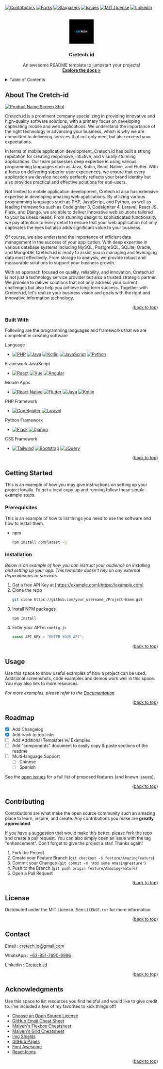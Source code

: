 <a name="readme-top"></a>

[![Contributors][contributors-shield]][contributors-url]
[![Forks][forks-shield]][forks-url]
[![Stargazers][stars-shield]][stars-url]
[![Issues][issues-shield]][issues-url]
[![MIT License][license-shield]][license-url]
[![LinkedIn][linkedin-shield]][linkedin-url]

<!-- PROJECT LOGO -->
<br />
<div align="center">
  <a href="https://github.com/othneildrew/Best-README-Template">
    <img src="img/1.png" alt="Logo" width="80" height="80">
  </a>

  <h3 align="center">Cretech.id</h3>

  <p align="center">
    An awesome README template to jumpstart your projects!
    <br />
    <a href="https://github.com/othneildrew/Best-README-Template"><strong>Explore the docs »</strong></a>
    <br />
  </p>
</div>

<!-- TABLE OF CONTENTS -->
<details>
  <summary>Table of Contents</summary>
  <ol>
    <li>
      <a href="#about-the-project">About The Cretech.id</a>
      <ul>
        <li><a href="#built-with">Built With</a></li>
      </ul>
    </li>
    <li>
      <a href="#getting-started">Getting Started</a>
      <ul>
        <li><a href="#prerequisites">Prerequisites</a></li>
        <li><a href="#installation">Installation</a></li>
      </ul>
    </li>
    <li><a href="#usage">Usage</a></li>
    <li><a href="#roadmap">Roadmap</a></li>
    <li><a href="#contributing">Contributing</a></li>
    <li><a href="#license">License</a></li>
    <li><a href="#contact">Contact</a></li>
    <li><a href="#acknowledgments">Acknowledgments</a></li>
  </ol>
</details>

<!-- ABOUT THE PROJECT -->

## About The Cretch-id

[![Product Name Screen Shot][product-screenshot]](https://example.com)

Cretech.id is a prominent company specializing in providing innovative and high-quality software solutions, with a primary focus on developing captivating mobile and web applications. We understand the importance of the right technology in advancing your business, which is why we are committed to delivering services that not only meet but also exceed your expectations.

In terms of mobile application development, Cretech.id has built a strong reputation for creating responsive, intuitive, and visually stunning applications. Our team possesses deep expertise in using various programming languages such as Java, Kotlin, React Native, and Flutter. With a focus on delivering superior user experiences, we ensure that every application we develop not only perfectly reflects your brand identity but also provides practical and effective solutions for end-users.

Not limited to mobile application development, Cretech.id also has extensive expertise in developing amazing web applications. By utilizing various programming languages such as PHP, JavaScript, and Python, as well as leading frameworks such as CodeIgniter 3, CodeIgniter 4, Laravel, React JS, Flask, and Django, we are able to deliver innovative web solutions tailored to your business needs. From stunning design to sophisticated functionality, we pay attention to every detail to ensure that your web application not only captivates the eyes but also adds significant value to your business.

Of course, we also understand the importance of efficient data management in the success of your application. With deep expertise in various database systems including MySQL, PostgreSQL, SQLite, Oracle, and MongoDB, Cretech.id is ready to assist you in managing and leveraging data most effectively. From storage to analysis, we provide robust and measurable solutions to support your business growth.

With an approach focused on quality, reliability, and innovation, Cretech.id is not just a technology service provider but also a trusted strategic partner. We promise to deliver solutions that not only address your current challenges but also help you achieve long-term success. Together with Cretech.id, let's realize your business vision and goals with the right and innovative information technology.

<p align="right">(<a href="#readme-top">back to top</a>)</p>

### Built With

Following are the programming languages and frameworks that we are competent in creating software

<p align="">Language</p>

- [![PHP][PHP]][PHP-url] [![Java][Java]][Java-url] [![Kotlin][Kotlin]][Kotlin-url] [![JavaScript][JavaScript]][Js-url] [![Python][Python]][Python-url]

<p align="">Framework JavaScript</p>

- [![React][React.js]][React-url] [![Vue][Vue.js]][Vue-url] [![Angular][Angular.io]][Angular-url]

<p align="">Mobile Apps</p>

- [![React Native][React.js]][React-url] [![Flutter][Flutter]][Flutter-url] [![Java][Java]][Java-url] [![Kotlin][Kotlin]][Kotlin-url]

<p align="">PHP Framework</p>

- [![CodeIgniter][Ci]][Ci-url] [![Laravel][Laravel]][Laravel-url]

<p align="">Python Framework</p>

- [![Flask][Flask]][Flask-url] [![Django][Django]][Django-url]

<p align="">CSS Framework</p>

- [![Tailwind][Tailwind]][Tailwind-url] [![Bootstrap][Bootstrap.com]][Bootstrap-url] [![JQuery][JQuery.com]][JQuery-url]

<p align="right">(<a href="#readme-top">back to top</a>)</p>

<!-- GETTING STARTED -->

## Getting Started

This is an example of how you may give instructions on setting up your project locally.
To get a local copy up and running follow these simple example steps.

### Prerequisites

This is an example of how to list things you need to use the software and how to install them.

- npm
  ```sh
  npm install npm@latest -g
  ```

### Installation

_Below is an example of how you can instruct your audience on installing and setting up your app. This template doesn't rely on any external dependencies or services._

1. Get a free API Key at [https://example.com](https://example.com)
2. Clone the repo
   ```sh
   git clone https://github.com/your_username_/Project-Name.git
   ```
3. Install NPM packages
   ```sh
   npm install
   ```
4. Enter your API in `config.js`
   ```js
   const API_KEY = "ENTER YOUR API";
   ```

<p align="right">(<a href="#readme-top">back to top</a>)</p>

<!-- USAGE EXAMPLES -->

## Usage

Use this space to show useful examples of how a project can be used. Additional screenshots, code examples and demos work well in this space. You may also link to more resources.

_For more examples, please refer to the [Documentation](https://example.com)_

<p align="right">(<a href="#readme-top">back to top</a>)</p>

<!-- ROADMAP -->

## Roadmap

- [x] Add Changelog
- [x] Add back to top links
- [ ] Add Additional Templates w/ Examples
- [ ] Add "components" document to easily copy & paste sections of the readme
- [ ] Multi-language Support
  - [ ] Chinese
  - [ ] Spanish

See the [open issues](https://github.com/issues) for a full list of proposed features (and known issues).

<p align="right">(<a href="#readme-top">back to top</a>)</p>

<!-- CONTRIBUTING -->

## Contributing

Contributions are what make the open source community such an amazing place to learn, inspire, and create. Any contributions you make are **greatly appreciated**.

If you have a suggestion that would make this better, please fork the repo and create a pull request. You can also simply open an issue with the tag "enhancement".
Don't forget to give the project a star! Thanks again!

1. Fork the Project
2. Create your Feature Branch (`git checkout -b feature/AmazingFeature`)
3. Commit your Changes (`git commit -m 'Add some AmazingFeature'`)
4. Push to the Branch (`git push origin feature/AmazingFeature`)
5. Open a Pull Request

<p align="right">(<a href="#readme-top">back to top</a>)</p>

<!-- LICENSE -->

## License

Distributed under the MIT License. See `LICENSE.txt` for more information.

<p align="right">(<a href="#readme-top">back to top</a>)</p>

<!-- CONTACT -->

## Contact

Email : cretech.id@gmail.com

WhatsApp : [+62-851-7690-6996](https://wa.me/6285176906996)

Linkedin : [Cretech-id](https://www.linkedin.com/company/cretech-id)

<p align="right">(<a href="#readme-top">back to top</a>)</p>

<!-- ACKNOWLEDGMENTS -->

## Acknowledgments

Use this space to list resources you find helpful and would like to give credit to. I've included a few of my favorites to kick things off!

- [Choose an Open Source License](https://choosealicense.com)
- [GitHub Emoji Cheat Sheet](https://www.webpagefx.com/tools/emoji-cheat-sheet)
- [Malven's Flexbox Cheatsheet](https://flexbox.malven.co/)
- [Malven's Grid Cheatsheet](https://grid.malven.co/)
- [Img Shields](https://shields.io)
- [GitHub Pages](https://pages.github.com)
- [Font Awesome](https://fontawesome.com)
- [React Icons](https://react-icons.github.io/react-icons/search)

<p align="right">(<a href="#readme-top">back to top</a>)</p>

<!-- MARKDOWN LINKS & IMAGES -->
<!-- https://www.markdownguide.org/basic-syntax/#reference-style-links -->

[contributors-shield]: https://img.shields.io/github/contributors/othneildrew/Best-README-Template.svg?style=for-the-badge
[contributors-url]: https://github.com/graphs/contributors
[forks-shield]: https://img.shields.io/github/forks/othneildrew/Best-README-Template.svg?style=for-the-badge
[forks-url]: https://github.com/network/members
[stars-shield]: https://img.shields.io/github/stars/othneildrew/Best-README-Template.svg?style=for-the-badge
[stars-url]: https://github.com/stargazers
[issues-shield]: https://img.shields.io/github/issues/othneildrew/Best-README-Template.svg?style=for-the-badge
[issues-url]: https://github.com/issues
[license-shield]: https://img.shields.io/github/license/othneildrew/Best-README-Template.svg?style=for-the-badge
[license-url]: https://github.com/blob/master/LICENSE.txt
[linkedin-shield]: https://img.shields.io/badge/-LinkedIn-black.svg?style=for-the-badge&logo=linkedin&colorB=555
[linkedin-url]: https://www.linkedin.com/company/cretech-id
[product-screenshot]: images/screenshot.png
[PHP]: https://img.shields.io/badge/php-7a86b8?style=for-the-badge&logoColor=white
[PHP-url]: https://www.php.net/
[Java]: https://img.shields.io/badge/Java-3a75b0?style=for-the-badge&logoColor=white
[Java-url]: https://www.java.com/
[Kotlin]: https://img.shields.io/badge/Kotlin-b628ea?style=for-the-badge&logoColor=white
[Kotlin-url]: https://kotlinlang.org/
[JavaScript]: https://img.shields.io/badge/JavaScript-f7e025?style=for-the-badge&logoColor=white
[Js-url]: https://www.javascript.com/
[Python]: https://img.shields.io/badge/Python-ffffff?style=for-the-badge&logoColor=white
[Python-url]: https://www.python.org/
[React.js]: https://img.shields.io/badge/React-20232A?style=for-the-badge&logo=react&logoColor=61DAFB
[React-url]: https://reactjs.org/
[Vue.js]: https://img.shields.io/badge/Vue.js-35495E?style=for-the-badge&logo=vuedotjs&logoColor=4FC08D
[Vue-url]: https://vuejs.org/
[Angular.io]: https://img.shields.io/badge/Angular-DD0031?style=for-the-badge&logo=angular&logoColor=white
[Angular-url]: https://angular.io/
[Ci]: https://img.shields.io/badge/Codeigniter-de4e1b?style=for-the-badge&logoColor=white
[Ci-url]: https://www.codeigniter.com/
[Laravel]: https://img.shields.io/badge/Laravel-FF2D20?style=for-the-badge&logo=laravel&logoColor=white
[Laravel-url]: https://laravel.com
[Flask]: https://img.shields.io/badge/Flask-000000?style=for-the-badge&logoColor=white
[Flask-url]: https://flask.palletsprojects.com/
[Django]: https://img.shields.io/badge/Django-113527?style=for-the-badge&logoColor=white
[Django-url]: https://www.djangoproject.com/
[Flutter]: https://img.shields.io/badge/Flutter-32c1fd?style=for-the-badge&logoColor=white
[Flutter-url]: https://flutter.dev/
[Bootstrap.com]: https://img.shields.io/badge/Bootstrap-563D7C?style=for-the-badge&logo=bootstrap&logoColor=white
[Bootstrap-url]: https://getbootstrap.com
[JQuery.com]: https://img.shields.io/badge/jQuery-0769AD?style=for-the-badge&logo=jquery&logoColor=white
[JQuery-url]: https://jquery.com
[Tailwind]: https://img.shields.io/badge/Tailwind-ffffff?style=for-the-badge&logoColor=white
[Tailwind-url]: https://tailwindcss.com/
